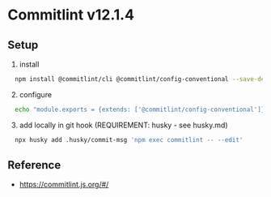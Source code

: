 # Commitlint v12.1.4

## Setup

1. install

```bash
  npm install @commitlint/cli @commitlint/config-conventional --save-dev
```

2. configure

```bash
  echo "module.exports = {extends: ['@commitlint/config-conventional']}" > commitlint.config.js
```

3. add locally in git hook (REQUIREMENT: husky - see husky.md)

```bash
  npx husky add .husky/commit-msg 'npm exec commitlint -- --edit'
```

## Reference

- https://commitlint.js.org/#/

